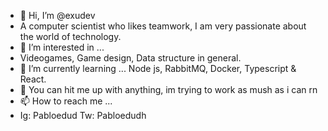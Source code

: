 - 👋 Hi, I’m @exudev
- A computer scientist who likes teamwork, I am very passionate about the world of technology.
- 👀 I’m interested in ...
- Videogames, Game design, Data structure in general.
- 🌱 I’m currently learning ...
Node js, RabbitMQ, Docker, Typescript & React.
- 💞️  You can hit me up with anything, im trying to work as mush as i can rn
- 📫 How to reach me ...
- Ig: Pabloedud Tw: Pabloedudh
